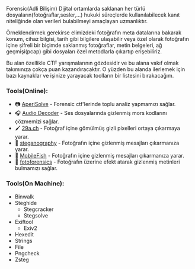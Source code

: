 
Forensic(Adli Bilişim) Dijital ortamlarda saklanan her türlü dosyaların(fotoğraflar,sesler,...) hukuki süreçlerde kullanılabilecek kanıt niteliğinde olan verileri bulabilmeyi amaçlayan uzmanlıktır.

Örneklendirmek gerekirse elimizdeki fotoğrafın meta datalarına bakarak konum, cihaz bilgisi, tarih gibi bilgilere ulaşabilir veya özel olarak fotoğrafın içine şifreli bir biçimde saklanmış fotoğraflar, metin belgeleri, ağ geçmişi(pcap) gibi dosyaları özel metodlarla çıkartıp erişebiliriz.

Bu alan özellikle CTF yarışmalarının gözdesidir ve bu alana vakıf olmak takımınıza çokça puan kazandıracaktır. O yüzden bu alanda ilerlemek için bazı kaynaklar ve işinize yarayacak toolların bir listesini bırakacağım.






### Tools(Online):
 - 📷 [AperiSolve](https://www.aperisolve.com/) - Forensic ctf'lerinde toplu analiz yapmamızı sağlar.
 - 🎧 [Audio Decoder](https://morsecode.world/international/decoder/audio-decoder-adaptive.html) - Ses dosyalarında gizlenmiş mors kodlarını çözmemizi sağlar.
 - 🖌️ [29a.ch](https://29a.ch/photo-forensics/#pca) - Fotoğraf içine gömülmüş gizli pixelleri ortaya çıkarmaya yarar.
 - 📝 [steganography](https://stylesuxx.github.io/steganography/) - Fotoğrafın içine gizlenmiş mesajları çıkarmanıza yarar.
 - 📝 [MobileFish](https://www.mobilefish.com/services/steganography/steganography.php) - Fotoğrafın içine gizlenmiş mesajları çıkarmanıza yarar.
 - 📝 [fotoforensics](https://fotoforensics.com/) - Fotoğrafın üzerine efekt atarak gizlenmiş metinleri bulmamızı sağlar.

### Tools(On Machine):
 * Binwalk
 * Steghide
   * Stegcracker
   * Stegsolve
 * Exiftool
   * Exiv2
 * Hexedit
 * Strings
 * File
 * Pngcheck
 * Zsteg

